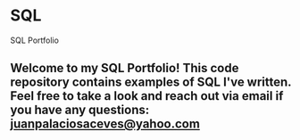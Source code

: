 # SQL
SQL Portfolio

## Welcome to my SQL Portfolio! This code repository contains examples of SQL I've written. Feel free to take a look and reach out via email if you have any questions: juanpalaciosaceves@yahoo.com
